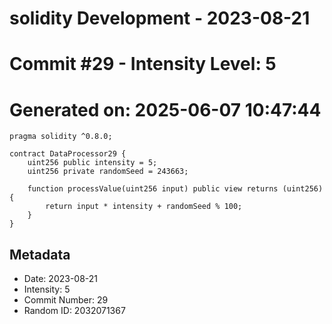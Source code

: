 ﻿# solidity Development - 2023-08-21
# Commit #29 - Intensity Level: 5
# Generated on: 2025-06-07 10:47:44
```solidity
pragma solidity ^0.8.0;

contract DataProcessor29 {
    uint256 public intensity = 5;
    uint256 private randomSeed = 243663;

    function processValue(uint256 input) public view returns (uint256) {
        return input * intensity + randomSeed % 100;
    }
}
```
## Metadata
- Date: 2023-08-21
- Intensity: 5
- Commit Number: 29
- Random ID: 2032071367
